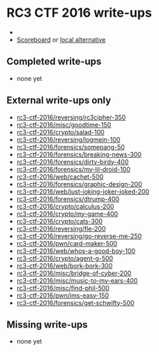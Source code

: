 # RC3 CTF 2016 write-ups

* <TODO>
* [Scoreboard](TODO) or [local alternative](TODOLOCAL)

## Completed write-ups

* none yet

## External write-ups only

* [rc3-ctf-2016/reversing/rc3cipher-350](rc3-ctf-2016/reversing/rc3cipher-350)
* [rc3-ctf-2016/misc/goodtime-150](rc3-ctf-2016/misc/goodtime-150)
* [rc3-ctf-2016/crypto/salad-100](rc3-ctf-2016/crypto/salad-100)
* [rc3-ctf-2016/reversing/logmein-100](rc3-ctf-2016/reversing/logmein-100)
* [rc3-ctf-2016/forensics/somepang-50](rc3-ctf-2016/forensics/somepang-50)
* [rc3-ctf-2016/forensics/breaking-news-300](rc3-ctf-2016/forensics/breaking-news-300)
* [rc3-ctf-2016/forensics/dirty-birdy-400](rc3-ctf-2016/forensics/dirty-birdy-400)
* [rc3-ctf-2016/forensics/my-lil-droid-100](rc3-ctf-2016/forensics/my-lil-droid-100)
* [rc3-ctf-2016/web/cachet-500](rc3-ctf-2016/web/cachet-500)
* [rc3-ctf-2016/forensics/graphic-design-200](rc3-ctf-2016/forensics/graphic-design-200)
* [rc3-ctf-2016/web/just-joking-joker-joked-200](rc3-ctf-2016/web/just-joking-joker-joked-200)
* [rc3-ctf-2016/forensics/dtrump-400](rc3-ctf-2016/forensics/dtrump-400)
* [rc3-ctf-2016/crypto/calculus-200](rc3-ctf-2016/crypto/calculus-200)
* [rc3-ctf-2016/crypto/my-game-400](rc3-ctf-2016/crypto/my-game-400)
* [rc3-ctf-2016/crypto/cats-300](rc3-ctf-2016/crypto/cats-300)
* [rc3-ctf-2016/reversing/fle-200](rc3-ctf-2016/reversing/fle-200)
* [rc3-ctf-2016/reversing/go-reverse-me-250](rc3-ctf-2016/reversing/go-reverse-me-250)
* [rc3-ctf-2016/pwn/card-maker-500](rc3-ctf-2016/pwn/card-maker-500)
* [rc3-ctf-2016/web/whos-a-good-boy-100](rc3-ctf-2016/web/whos-a-good-boy-100)
* [rc3-ctf-2016/crypto/agent-g-500](rc3-ctf-2016/crypto/agent-g-500)
* [rc3-ctf-2016/web/bork-bork-300](rc3-ctf-2016/web/bork-bork-300)
* [rc3-ctf-2016/misc/bridge-of-cyber-200](rc3-ctf-2016/misc/bridge-of-cyber-200)
* [rc3-ctf-2016/misc/music-to-my-ears-400](rc3-ctf-2016/misc/music-to-my-ears-400)
* [rc3-ctf-2016/misc/find-phil-500](rc3-ctf-2016/misc/find-phil-500)
* [rc3-ctf-2016/pwn/ims-easy-150](rc3-ctf-2016/pwn/ims-easy-150)
* [rc3-ctf-2016/forensics/get-schwifty-500](rc3-ctf-2016/forensics/get-schwifty-500)

## Missing write-ups

* none yet
